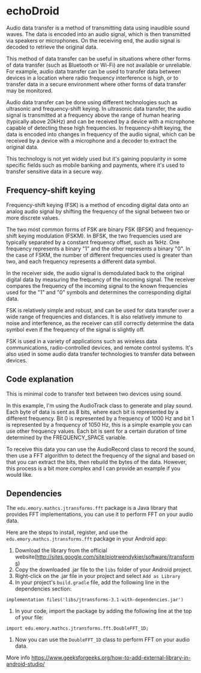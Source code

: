 # echoDroid

Audio data transfer is a method of transmitting data using inaudible sound waves. The data is encoded into an audio signal, which is then transmitted via speakers or microphones. On the receiving end, the audio signal is decoded to retrieve the original data.

This method of data transfer can be useful in situations where other forms of data transfer (such as Bluetooth or Wi-Fi) are not available or unreliable. For example, audio data transfer can be used to transfer data between devices in a location where radio frequency interference is high, or to transfer data in a secure environment where other forms of data transfer may be monitored.

Audio data transfer can be done using different technologies such as ultrasonic and frequency-shift keying. In ultrasonic data transfer, the audio signal is transmitted at a frequency above the range of human hearing (typically above 20kHz) and can be received by a device with a microphone capable of detecting these high frequencies. In frequency-shift keying, the data is encoded into changes in frequency of the audio signal, which can be received by a device with a microphone and a decoder to extract the original data.

This technology is not yet widely used but it's gaining popularity in some specific fields such as mobile banking and payments, where it's used to transfer sensitive data in a secure way.

## Frequency-shift keying

Frequency-shift keying (FSK) is a method of encoding digital data onto an analog audio signal by shifting the frequency of the signal between two or more discrete values.

The two most common forms of FSK are binary FSK (BFSK) and frequency-shift keying modulation (FSKM). In BFSK, the two frequencies used are typically separated by a constant frequency offset, such as 1kHz. One frequency represents a binary "1" and the other represents a binary "0". In the case of FSKM, the number of different frequencies used is greater than two, and each frequency represents a different data symbol.

In the receiver side, the audio signal is demodulated back to the original digital data by measuring the frequency of the incoming signal. The receiver compares the frequency of the incoming signal to the known frequencies used for the "1" and "0" symbols and determines the corresponding digital data.

FSK is relatively simple and robust, and can be used for data transfer over a wide range of frequencies and distances. It is also relatively immune to noise and interference, as the receiver can still correctly determine the data symbol even if the frequency of the signal is slightly off.

FSK is used in a variety of applications such as wireless data communications, radio-controlled devices, and remote control systems. It's also used in some audio data transfer technologies to transfer data between devices.

## Code explanation

This is minimal code to transfer text between two devices using sound.

In this example, I'm using the AudioTrack class to generate and play sound. Each byte of data is sent as 8 bits, where each bit is represented by a different frequency. Bit 0 is represented by a frequency of 1000 Hz and bit 1 is represented by a frequency of 1050 Hz, this is a simple example you can use other frequency values. Each bit is sent for a certain duration of time determined by the FREQUENCY_SPACE variable.

To receive this data you can use the AudioRecord class to record the sound, then use a FFT algorithm to detect the frequency of the signal and based on that you can extract the bits, then rebuild the bytes of the data. However, this process is a bit more complex and I can provide an example if you would like.





## Dependencies

The `edu.emory.mathcs.jtransforms.fft` package is a Java library that provides FFT implementations, you can use it to perform FFT on your audio data.

Here are the steps to install, register, and use the `edu.emory.mathcs.jtransforms.fft` package in your Android app:

1. Download the library from the official website(http://sites.google.com/site/piotrwendykier/software/jtransforms)
2. Copy the downloaded .jar file to the `libs` folder of your Android project.
3. Right-click on the .jar file in your project and select `Add as Library`
4. In your project's `build.gradle` file, add the following line in the dependencies section:

```
implementation files('libs/jtransforms-3.1-with-dependencies.jar')
```

1. In your code, import the package by adding the following line at the top of your file:

```
import edu.emory.mathcs.jtransforms.fft.DoubleFFT_1D;
```

1. Now you can use the `DoubleFFT_1D` class to perform FFT on your audio data.

More info https://www.geeksforgeeks.org/how-to-add-external-library-in-android-studio/